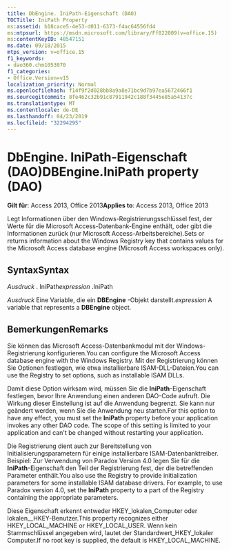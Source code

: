 ```yaml
---
title: DbEngine. IniPath-Eigenschaft (DAO)
TOCTitle: IniPath Property
ms:assetid: b18cace5-4e53-d011-6373-f4ac64556fd4
ms:mtpsurl: https://msdn.microsoft.com/library/Ff822009(v=office.15)
ms:contentKeyID: 48547151
ms.date: 09/18/2015
mtps_version: v=office.15
f1_keywords:
- dao360.chm1053070
f1_categories:
- Office.Version=v15
localization_priority: Normal
ms.openlocfilehash: f14f9f2d028bb8a9a8e71bc9d7b97ea5672466f1
ms.sourcegitcommit: 8fe462c32b91c87911942c188f3445e85a54137c
ms.translationtype: MT
ms.contentlocale: de-DE
ms.lasthandoff: 04/23/2019
ms.locfileid: "32294295"
---
```

# <a name="dbengineinipath-property-dao"></a><span data-ttu-id="b1092-102">DbEngine. IniPath-Eigenschaft (DAO)</span><span class="sxs-lookup"><span data-stu-id="b1092-102">DBEngine.IniPath property (DAO)</span></span>


<span data-ttu-id="b1092-103">**Gilt für**: Access 2013, Office 2013</span><span class="sxs-lookup"><span data-stu-id="b1092-103">**Applies to**: Access 2013, Office 2013</span></span>

<span data-ttu-id="b1092-104">Legt Informationen über den Windows-Registrierungsschlüssel fest, der Werte für die Microsoft Access-Datenbank-Engine enthält, oder gibt die Informationen zurück (nur Microsoft Access-Arbeitsbereiche).</span><span class="sxs-lookup"><span data-stu-id="b1092-104">Sets or returns information about the Windows Registry key that contains values for the Microsoft Access database engine (Microsoft Access workspaces only).</span></span>

## <a name="syntax"></a><span data-ttu-id="b1092-105">Syntax</span><span class="sxs-lookup"><span data-stu-id="b1092-105">Syntax</span></span>

<span data-ttu-id="b1092-106">*Ausdruck* . IniPath</span><span class="sxs-lookup"><span data-stu-id="b1092-106">*expression* .IniPath</span></span>

<span data-ttu-id="b1092-107">*Ausdruck* Eine Variable, die ein **DBEngine** -Objekt darstellt.</span><span class="sxs-lookup"><span data-stu-id="b1092-107">*expression* A variable that represents a **DBEngine** object.</span></span>

## <a name="remarks"></a><span data-ttu-id="b1092-108">Bemerkungen</span><span class="sxs-lookup"><span data-stu-id="b1092-108">Remarks</span></span>

<span data-ttu-id="b1092-109">Sie können das Microsoft Access-Datenbankmodul mit der Windows-Registrierung konfigurieren.</span><span class="sxs-lookup"><span data-stu-id="b1092-109">You can configure the Microsoft Access database engine with the Windows Registry.</span></span> <span data-ttu-id="b1092-110">Mit der Registrierung können Sie Optionen festlegen, wie etwa installierbare ISAM-DLL-Dateien.</span><span class="sxs-lookup"><span data-stu-id="b1092-110">You can use the Registry to set options, such as installable ISAM DLLs.</span></span>

<span data-ttu-id="b1092-p102">Damit diese Option wirksam wird, müssen Sie die **IniPath**-Eigenschaft festlegen, bevor Ihre Anwendung einen anderen DAO-Code aufruft. Die Wirkung dieser Einstellung ist auf die Anwendung begrenzt. Sie kann nur geändert werden, wenn Sie die Anwendung neu starten.</span><span class="sxs-lookup"><span data-stu-id="b1092-p102">For this option to have any effect, you must set the **IniPath** property before your application invokes any other DAO code. The scope of this setting is limited to your application and can't be changed without restarting your application.</span></span>

<span data-ttu-id="b1092-p103">Die Registrierung dient auch zur Bereitstellung von Initialisierungsparametern für einige installierbare ISAM-Datenbanktreiber. Beispiel: Zur Verwendung von Paradox Version 4.0 legen Sie für die **IniPath**-Eigenschaft den Teil der Registrierung fest, der die betreffenden Parameter enthält.</span><span class="sxs-lookup"><span data-stu-id="b1092-p103">You also use the Registry to provide initialization parameters for some installable ISAM database drivers. For example, to use Paradox version 4.0, set the **IniPath** property to a part of the Registry containing the appropriate parameters.</span></span>

<span data-ttu-id="b1092-115">Diese Eigenschaft erkennt entweder HKEY\_lokalen\_Computer oder lokalen\_\_HKEY-Benutzer.</span><span class="sxs-lookup"><span data-stu-id="b1092-115">This property recognizes either HKEY\_LOCAL\_MACHINE or HKEY\_LOCAL\_USER.</span></span> <span data-ttu-id="b1092-116">Wenn kein Stammschlüssel angegeben wird, lautet der Standardwert\_HKEY\_lokaler Computer.</span><span class="sxs-lookup"><span data-stu-id="b1092-116">If no root key is supplied, the default is HKEY\_LOCAL\_MACHINE.</span></span>

